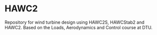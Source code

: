 # HAWC2
Repository for wind turbine design using HAWC2S, HAWCStab2 and HAWC2. Based on the Loads, Aerodynamics and Control course at DTU.
